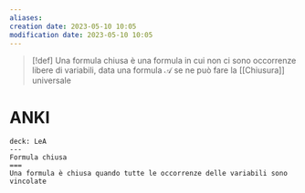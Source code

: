 ```yaml
---
aliases: 
creation date: 2023-05-10 10:05
modification date: 2023-05-10 10:05
---
```


>[!def]
>Una formula chiusa è una formula in cui non ci sono occorrenze libere di variabili, data una formula $\mathcal{A}$ se ne può fare la [[Chiusura]] universale


# ANKI

```anki
deck: LeA
---
Formula chiusa
===
Una formula è chiusa quando tutte le occorrenze delle variabili sono vincolate
```
